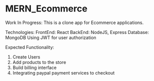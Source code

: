 # MERN_Ecommerce
Work In Progress: This is a clone app for Ecommerce applications. 

Technologies:
FrontEnd: React
BackEnd: NodeJS, Express
Database: MongoDB
Using JWT for user authorization


Expected Functionality:
1. Create Users
2. Add products to the store
3. Build billing interface
4. Integrating paypal payment services to checkout

